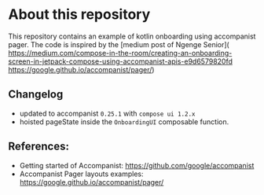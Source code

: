 # About this repository
This repository contains an example of kotlin onboarding using accompanist pager.
The code is inspired by the [medium post of Ngenge Senior](
https://medium.com/compose-in-the-room/creating-an-onboarding-screen-in-jetpack-compose-using-accompanist-apis-e9d6579820fd
https://google.github.io/accompanist/pager/)

## Changelog
* updated to accompanist `0.25.1` with `compose ui 1.2.x`
* hoisted pageState inside the `OnboardingUI` composable function.

## References:
* Getting started of Accompanist: https://github.com/google/accompanist
* Accompanist Pager layouts examples: https://google.github.io/accompanist/pager/

